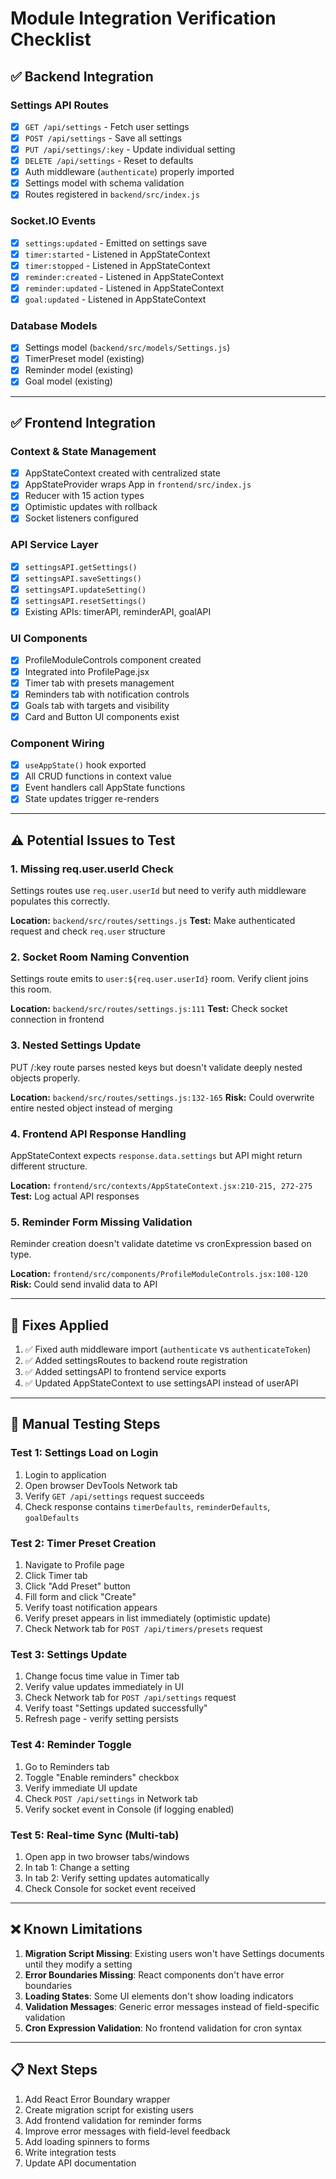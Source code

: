 # Module Integration Verification Checklist

## ✅ Backend Integration

### Settings API Routes
- [x] `GET /api/settings` - Fetch user settings
- [x] `POST /api/settings` - Save all settings  
- [x] `PUT /api/settings/:key` - Update individual setting
- [x] `DELETE /api/settings` - Reset to defaults
- [x] Auth middleware (`authenticate`) properly imported
- [x] Settings model with schema validation
- [x] Routes registered in `backend/src/index.js`

### Socket.IO Events
- [x] `settings:updated` - Emitted on settings save
- [x] `timer:started` - Listened in AppStateContext
- [x] `timer:stopped` - Listened in AppStateContext
- [x] `reminder:created` - Listened in AppStateContext
- [x] `reminder:updated` - Listened in AppStateContext
- [x] `goal:updated` - Listened in AppStateContext

### Database Models
- [x] Settings model (`backend/src/models/Settings.js`)
- [x] TimerPreset model (existing)
- [x] Reminder model (existing)
- [x] Goal model (existing)

---

## ✅ Frontend Integration

### Context & State Management
- [x] AppStateContext created with centralized state
- [x] AppStateProvider wraps App in `frontend/src/index.js`
- [x] Reducer with 15 action types
- [x] Optimistic updates with rollback
- [x] Socket listeners configured

### API Service Layer
- [x] `settingsAPI.getSettings()` 
- [x] `settingsAPI.saveSettings()`
- [x] `settingsAPI.updateSetting()`
- [x] `settingsAPI.resetSettings()`
- [x] Existing APIs: timerAPI, reminderAPI, goalAPI

### UI Components
- [x] ProfileModuleControls component created
- [x] Integrated into ProfilePage.jsx
- [x] Timer tab with presets management
- [x] Reminders tab with notification controls
- [x] Goals tab with targets and visibility
- [x] Card and Button UI components exist

### Component Wiring
- [x] `useAppState()` hook exported
- [x] All CRUD functions in context value
- [x] Event handlers call AppState functions
- [x] State updates trigger re-renders

---

## ⚠️ Potential Issues to Test

### 1. **Missing req.user.userId Check**
Settings routes use `req.user.userId` but need to verify auth middleware populates this correctly.

**Location:** `backend/src/routes/settings.js`
**Test:** Make authenticated request and check `req.user` structure

### 2. **Socket Room Naming Convention**
Settings route emits to `user:${req.user.userId}` room. Verify client joins this room.

**Location:** `backend/src/routes/settings.js:111`
**Test:** Check socket connection in frontend

### 3. **Nested Settings Update**
PUT /:key route parses nested keys but doesn't validate deeply nested objects properly.

**Location:** `backend/src/routes/settings.js:132-165`
**Risk:** Could overwrite entire nested object instead of merging

### 4. **Frontend API Response Handling**
AppStateContext expects `response.data.settings` but API might return different structure.

**Location:** `frontend/src/contexts/AppStateContext.jsx:210-215, 272-275`
**Test:** Log actual API responses

### 5. **Reminder Form Missing Validation**
Reminder creation doesn't validate datetime vs cronExpression based on type.

**Location:** `frontend/src/components/ProfileModuleControls.jsx:108-120`
**Risk:** Could send invalid data to API

---

## 🔧 Fixes Applied

1. ✅ Fixed auth middleware import (`authenticate` vs `authenticateToken`)
2. ✅ Added settingsRoutes to backend route registration
3. ✅ Added settingsAPI to frontend service exports
4. ✅ Updated AppStateContext to use settingsAPI instead of userAPI

---

## 🧪 Manual Testing Steps

### Test 1: Settings Load on Login
1. Login to application
2. Open browser DevTools Network tab
3. Verify `GET /api/settings` request succeeds
4. Check response contains `timerDefaults`, `reminderDefaults`, `goalDefaults`

### Test 2: Timer Preset Creation
1. Navigate to Profile page
2. Click Timer tab
3. Click "Add Preset" button
4. Fill form and click "Create"
5. Verify toast notification appears
6. Verify preset appears in list immediately (optimistic update)
7. Check Network tab for `POST /api/timers/presets` request

### Test 3: Settings Update
1. Change focus time value in Timer tab
2. Verify value updates immediately in UI
3. Check Network tab for `POST /api/settings` request
4. Verify toast "Settings updated successfully"
5. Refresh page - verify setting persists

### Test 4: Reminder Toggle
1. Go to Reminders tab
2. Toggle "Enable reminders" checkbox
3. Verify immediate UI update
4. Check `POST /api/settings` in Network tab
5. Verify socket event in Console (if logging enabled)

### Test 5: Real-time Sync (Multi-tab)
1. Open app in two browser tabs/windows
2. In tab 1: Change a setting
3. In tab 2: Verify setting updates automatically
4. Check Console for socket event received

---

## ❌ Known Limitations

1. **Migration Script Missing**: Existing users won't have Settings documents until they modify a setting
2. **Error Boundaries Missing**: React components don't have error boundaries
3. **Loading States**: Some UI elements don't show loading indicators
4. **Validation Messages**: Generic error messages instead of field-specific validation
5. **Cron Expression Validation**: No frontend validation for cron syntax

---

## 📋 Next Steps

1. Add React Error Boundary wrapper
2. Create migration script for existing users
3. Add frontend validation for reminder forms
4. Improve error messages with field-level feedback
5. Add loading spinners to forms
6. Write integration tests
7. Update API documentation
